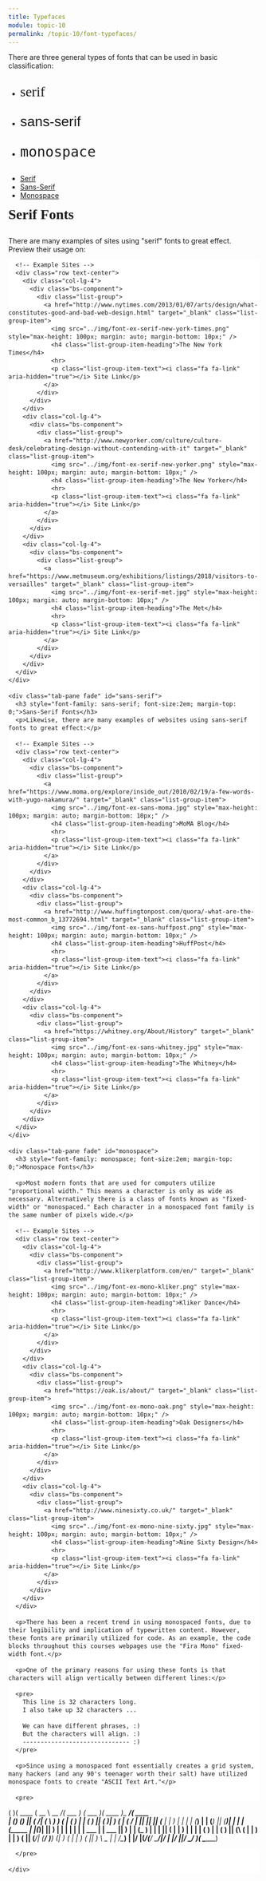 ```yaml
---
title: Typefaces
module: topic-10
permalink: /topic-10/font-typefaces/
---
```

<style>
  pre {
    background-color: white;
  }
</style>

<div class="divider-heading"></div>

There are three general types of fonts that can be used in basic classification:

- <p style="font-family: serif; font-size:2em;">serif</p>
- <p style="font-family: sans-serif;font-size:2em;">sans-serif</p>
- <p style="font-family: monospace;font-size:2em;">monospace</p>

<div class="codepen-embed">
  <ul class="nav nav-tabs">
    <li class="active"><a href="#serif" data-toggle="tab">Serif</a></li>
    <li><a href="#sans-serif" data-toggle="tab">Sans-Serif</a></li>
    <li><a href="#monospace" data-toggle="tab">Monospace</a></li>
  </ul>

  <div id="myTabContent" class="tab-content">
    <div class="tab-pane fade active in" id="serif">
      <h3 style="font-family: serif; font-size:2em; margin-top: 0;">Serif Fonts</h3>
      <p>There are many examples of sites using "serif" fonts to great effect. Preview their usage on:</p>

      <!-- Example Sites -->
      <div class="row text-center">
        <div class="col-lg-4">
          <div class="bs-component">
            <div class="list-group">
              <a href="http://www.nytimes.com/2013/01/07/arts/design/what-constitutes-good-and-bad-web-design.html" target="_blank" class="list-group-item">
                <img src="../img/font-ex-serif-new-york-times.png" style="max-height: 100px; margin: auto; margin-bottom: 10px;" />
                <h4 class="list-group-item-heading">The New York Times</h4>
                <hr>
                <p class="list-group-item-text"><i class="fa fa-link" aria-hidden="true"></i> Site Link</p>
              </a>
            </div>
          </div>
        </div>
        <div class="col-lg-4">
          <div class="bs-component">
            <div class="list-group">
              <a href="http://www.newyorker.com/culture/culture-desk/celebrating-design-without-contending-with-it" target="_blank" class="list-group-item">
                <img src="../img/font-ex-serif-new-yorker.png" style="max-height: 100px; margin: auto; margin-bottom: 10px;" />
                <h4 class="list-group-item-heading">The New Yorker</h4>
                <hr>
                <p class="list-group-item-text"><i class="fa fa-link" aria-hidden="true"></i> Site Link</p>
              </a>
            </div>
          </div>
        </div>
        <div class="col-lg-4">
          <div class="bs-component">
            <div class="list-group">
              <a href="https://www.metmuseum.org/exhibitions/listings/2018/visitors-to-versailles" target="_blank" class="list-group-item">
                <img src="../img/font-ex-serif-met.jpg" style="max-height: 100px; margin: auto; margin-bottom: 10px;" />
                <h4 class="list-group-item-heading">The Met</h4>
                <hr>
                <p class="list-group-item-text"><i class="fa fa-link" aria-hidden="true"></i> Site Link</p>
              </a>
            </div>
          </div>
        </div>
      </div>
    </div>

    <div class="tab-pane fade" id="sans-serif">
      <h3 style="font-family: sans-serif; font-size:2em; margin-top: 0;">Sans-Serif Fonts</h3>
      <p>Likewise, there are many examples of websites using sans-serif fonts to great effect:</p>

      <!-- Example Sites -->
      <div class="row text-center">
        <div class="col-lg-4">
          <div class="bs-component">
            <div class="list-group">
              <a href="https://www.moma.org/explore/inside_out/2010/02/19/a-few-words-with-yugo-nakamura/" target="_blank" class="list-group-item">
                <img src="../img/font-ex-sans-moma.jpg" style="max-height: 100px; margin: auto; margin-bottom: 10px;" />
                <h4 class="list-group-item-heading">MoMA Blog</h4>
                <hr>
                <p class="list-group-item-text"><i class="fa fa-link" aria-hidden="true"></i> Site Link</p>
              </a>
            </div>
          </div>
        </div>
        <div class="col-lg-4">
          <div class="bs-component">
            <div class="list-group">
              <a href="http://www.huffingtonpost.com/quora/-what-are-the-most-common_b_13772694.html" target="_blank" class="list-group-item">
                <img src="../img/font-ex-sans-huffpost.png" style="max-height: 100px; margin: auto; margin-bottom: 10px;" />
                <h4 class="list-group-item-heading">HuffPost</h4>
                <hr>
                <p class="list-group-item-text"><i class="fa fa-link" aria-hidden="true"></i> Site Link</p>
              </a>
            </div>
          </div>
        </div>
        <div class="col-lg-4">
          <div class="bs-component">
            <div class="list-group">
              <a href="https://whitney.org/About/History" target="_blank" class="list-group-item">
                <img src="../img/font-ex-sans-whitney.jpg" style="max-height: 100px; margin: auto; margin-bottom: 10px;" />
                <h4 class="list-group-item-heading">The Whitney</h4>
                <hr>
                <p class="list-group-item-text"><i class="fa fa-link" aria-hidden="true"></i> Site Link</p>
              </a>
            </div>
          </div>
        </div>
      </div>
    </div>

    <div class="tab-pane fade" id="monospace">
      <h3 style="font-family: monospace; font-size:2em; margin-top: 0;">Monospace Fonts</h3>

      <p>Most modern fonts that are used for computers utilize "proportional width." This means a character is only as wide as necessary. Alternatively there is a class of fonts known as "fixed-width" or "monospaced." Each character in a monospaced font family is the same number of pixels wide.</p>

      <!-- Example Sites -->
      <div class="row text-center">
        <div class="col-lg-4">
          <div class="bs-component">
            <div class="list-group">
              <a href="http://www.klikerplatform.com/en/" target="_blank" class="list-group-item">
                <img src="../img/font-ex-mono-kliker.png" style="max-height: 100px; margin: auto; margin-bottom: 10px;" />
                <h4 class="list-group-item-heading">Kliker Dance</h4>
                <hr>
                <p class="list-group-item-text"><i class="fa fa-link" aria-hidden="true"></i> Site Link</p>
              </a>
            </div>
          </div>
        </div>
        <div class="col-lg-4">
          <div class="bs-component">
            <div class="list-group">
              <a href="https://oak.is/about/" target="_blank" class="list-group-item">
                <img src="../img/font-ex-mono-oak.png" style="max-height: 100px; margin: auto; margin-bottom: 10px;" />
                <h4 class="list-group-item-heading">Oak Designers</h4>
                <hr>
                <p class="list-group-item-text"><i class="fa fa-link" aria-hidden="true"></i> Site Link</p>
              </a>
            </div>
          </div>
        </div>
        <div class="col-lg-4">
          <div class="bs-component">
            <div class="list-group">
              <a href="http://www.ninesixty.co.uk/" target="_blank" class="list-group-item">
                <img src="../img/font-ex-mono-nine-sixty.jpg" style="max-height: 100px; margin: auto; margin-bottom: 10px;" />
                <h4 class="list-group-item-heading">Nine Sixty Design</h4>
                <hr>
                <p class="list-group-item-text"><i class="fa fa-link" aria-hidden="true"></i> Site Link</p>
              </a>
            </div>
          </div>
        </div>
      </div>

      <p>There has been a recent trend in using monospaced fonts, due to their legibility and implication of typewritten content. However, these fonts are primarily utilized for code. As an example, the code blocks throughout this courses webpages use the "Fira Mono" fixed-width font.</p>

      <p>One of the primary reasons for using these fonts is that characters will align vertically between different lines:</p>

      <pre>
        This line is 32 characters long.
        I also take up 32 characters ...

        We can have different phrases, :)
        But the characters will align. :)
        ------------------------------ :)
      </pre>

      <p>Since using a monospaced font essentially creates a grid system, many hackers (and any 90's teenager worth their salt) have utilized monospace fonts to create "ASCII Text Art."</p>

      <pre>
(       )(  ____ \(  __  \ \__   __/(  ___  )  (  ___  )(  ____ )\__   __/(  ____ \
| () () || (    \/| (  \  )   ) (   | (   ) |  | (   ) || (    )|   ) (   | (    \/
| || || || (__    | |   ) |   | |   | (___) |  | (___) || (____)|   | |   | (_____ 
| |(_)| ||  __)   | |   | |   | |   |  ___  |  |  ___  ||     __)   | |   (_____  )
| |   | || (      | |   ) |   | |   | (   ) |  | (   ) || (\ (      | |         ) |
| )   ( || (____/\| (__/  )___) (___| )   ( |  | )   ( || ) \ \__   | |   /\____) |
|/     \|(_______/(______/ \_______/|/     \|  |/     \||/   \__/   )_(   \_______)
                                                                                   
      </pre>

    </div>
  </div>
